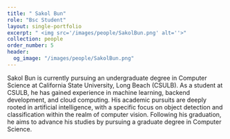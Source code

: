 ```yaml
---
title: " Sakol Bun"
role: "Bsc Student"
layout: single-portfolio
excerpt: " <img src='/images/people/SakolBun.png' alt=''>"
collection: people
order_number: 5
header:
  og_image: "/images/people/SakolBun.png"
---
```


Sakol Bun is currently pursuing an undergraduate degree in Computer Science at California State University, Long Beach (CSULB). As a student at CSULB, he has gained experience in machine learning, backend development, and cloud computing. His academic pursuits are deeply rooted in artificial intelligence, with a specific focus on object detection and classification within the realm of computer vision. Following his graduation, he aims to advance his studies by pursuing a graduate degree in Computer Science.
